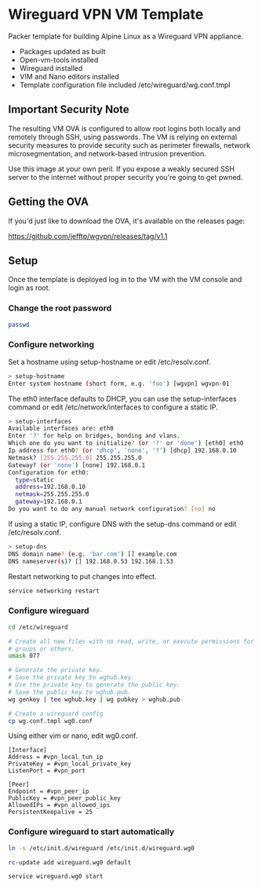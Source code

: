 # Wireguard VPN VM Template

Packer template for building Alpine Linux as a Wireguard VPN appliance.

- Packages updated as built
- Open-vm-tools installed
- Wireguard installed
- VIM and Nano editors installed
- Template configuration file included /etc/wireguard/wg.conf.tmpl

## Important Security Note

The resulting VM OVA is configured to allow root logins both locally and
remotely through SSH, using passwords. The VM is relying on external
security measures to provide security such as perimeter firewalls,
network microsegmentation, and network-based intrusion prevention.

Use this image at your own peril. If you expose a weakly secured SSH server
to the internet without proper security you're going to get pwned.

## Getting the OVA

If you'd just like to download the OVA, it's available on the releases
page:

<https://github.com/jefftp/wgvpn/releases/tag/v1.1>

## Setup

Once the template is deployed log in to the VM with the VM console and login
as root.

### Change the root password

```bash
passwd
```

### Configure networking

Set a hostname using setup-hostname or edit /etc/resolv.conf.

```bash
> setup-hostname
Enter system hostname (short form, e.g. 'foo') [wgvpn] wgvpn-01
```

The eth0 interface defaults to DHCP, you can use the setup-interfaces
command or edit /etc/network/interfaces to configure a static IP.

```bash
> setup-interfaces
Available interfaces are: eth0
Enter '?' for help on bridges, bonding and vlans.
Which one do you want to initialize? (or '?' or 'done') [eth0] eth0
Ip address for eth0? (or 'dhcp', 'none', '?') [dhcp] 192.168.0.10
Netmask? [255.255.255.0] 255.255.255.0
Gateway? (or 'none') [none] 192.168.0.1
Configuration for eth0:
  type=static
  address=192.168.0.10
  netmask=255.255.255.0
  gateway=192.168.0.1
Do you want to do any manual network configuration? [no] no
```

If using a static IP, configure DNS with the setup-dns command or edit
/etc/resolv.conf.

```bash
> setup-dns
DNS domain name? (e.g. 'bar.com') [] example.com
DNS nameserver(s)? [] 192.168.0.53 192.168.1.53
```

Restart networking to put changes into effect.

```bash
service networking restart
```

### Configure wireguard

```bash
cd /etc/wireguard

# Create all new files with no read, write, or execute permissions for
# groups or others.
umask 077

# Generate the private key.
# Save the private key to wghub.key.
# Use the private key to generate the public key.
# Save the public key to wghub.pub.
wg genkey | tee wghub.key | wg pubkey > wghub.pub

# Create a wireguard config
cp wg.conf.tmpl wg0.conf
```

Using either vim or nano, edit wg0.conf.

```readline config
[Interface]
Address = #vpn_local_tun_ip
PrivateKey = #vpn_local_private_key
ListenPort = #vpn_port

[Peer]
Endpoint = #vpn_peer_ip
PublicKey = #vpn_peer_public_key
AllowedIPs = #vpn_allowed_ips
PersistentKeepalive = 25
```

### Configure wireguard to start automatically

```bash
ln -s /etc/init.d/wireguard /etc/init.d/wireguard.wg0

rc-update add wireguard.wg0 default

service wireguard.wg0 start
```
